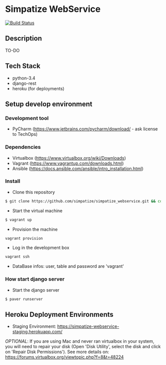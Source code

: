 # Simpatize WebService

[![Build Status](https://snap-ci.com/simpatize/simpatize_webservice/branch/master/build_image)](https://snap-ci.com/simpatize/simpatize_webservice/branch/master)

## Description
TO-DO

## Tech Stack
* python-3.4
* django-rest
* heroku (for deployments) 

## Setup develop environment
### Development tool
* PyCharm (https://www.jetbrains.com/pycharm/download/ - ask license to TechOps)

### Dependencies
* Virtualbox (https://www.virtualbox.org/wiki/Downloads)
* Vagrant (https://www.vagrantup.com/downloads.html)
* Ansible (https://docs.ansible.com/ansible/intro_installation.html)

### Install
* Clone this repository
```sh
$ git clone https://github.com/simpatize/simpatize_webservice.git && cd simpatize_webservice
```
* Start the virtual machine
```sh
$ vagrant up
```
* Provision the machine
```sh
vagrant provision
```
* Log in the development box
```sh
vagrant ssh
```
* DataBase infos: user, table and password are 'vagrant'

### How start django server
* Start the django server
```sh
$ paver runserver
```

## Heroku Deployment Environments
* Staging Environment: https://simpatize-webservice-staging.herokuapp.com/

*OPTIONAL*: If you are using Mac and never ran virtualbox in your system, you will need to repair your disk (Open 'Disk Utility', select the disk and click on 'Repair Disk Permissions'). See more details on: https://forums.virtualbox.org/viewtopic.php?f=8&t=48224
